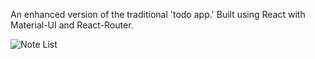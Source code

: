 An enhanced version of the traditional 'todo app.' Built using React with Material-UI and React-Router.

![Note List](https://cdn.discordapp.com/attachments/557167166701699094/870014070336684042/notes.PNG "Note List")

